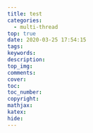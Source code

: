 ```yaml
---
title: test
categories:
  - multi-thread
top: true
date: 2020-03-25 17:54:15
tags:
keywords:
description:
top_img:
comments:
cover:
toc:
toc_number:
copyright:
mathjax:
katex:
hide:
---
```

